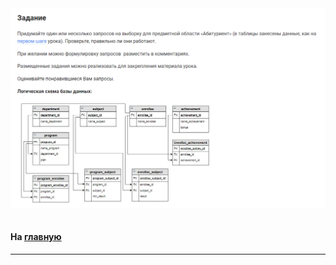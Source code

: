 

<img src="../art/3.3.11.task.png" alt="solution" >

```sql

```



#### На [главную](https://github.com/BEPb/stepik_sql#readme)

---



